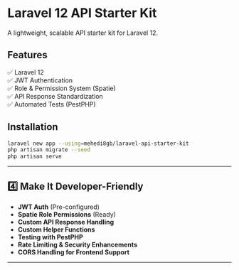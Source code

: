 # Laravel 12 API Starter Kit

A lightweight, scalable API starter kit for Laravel 12.

## Features

✅ Laravel 12  
✅ JWT Authentication  
✅ Role & Permission System (Spatie)  
✅ API Response Standardization  
✅ Automated Tests (PestPHP)

## Installation

```sh
laravel new app --using=mehedi8gb/laravel-api-starter-kit
php artisan migrate --seed
php artisan serve
```

---

## 4️⃣ **Make It Developer-Friendly**

-   **JWT Auth** (Pre-configured)
-   **Spatie Role Permissions** (Ready)
-   **Custom API Response Handling**
-   **Custom Helper Functions**
-   **Testing with PestPHP**
-   **Rate Limiting & Security Enhancements**
-   **CORS Handling for Frontend Support**

---
